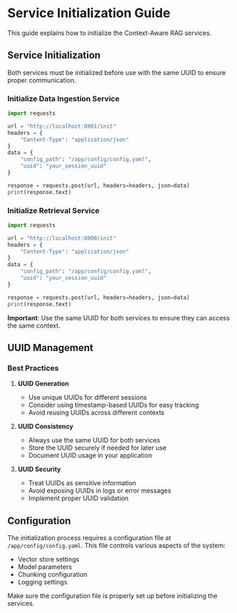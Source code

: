 # Service Initialization Guide

This guide explains how to initialize the Context-Aware RAG services.

## Service Initialization

Both services must be initialized before use with the same UUID to ensure proper communication.

### Initialize Data Ingestion Service

```python
import requests

url = "http://localhost:8001/init"
headers = {
    "Content-Type": "application/json"
}
data = {
    "config_path": "/app/config/config.yaml",
    "uuid": "your_session_uuid"
}

response = requests.post(url, headers=headers, json=data)
print(response.text)
```

### Initialize Retrieval Service

```python
import requests

url = "http://localhost:8000/init"
headers = {
    "Content-Type": "application/json"
}
data = {
    "config_path": "/app/config/config.yaml",
    "uuid": "your_session_uuid"
}

response = requests.post(url, headers=headers, json=data)
print(response.text)
```

**Important**: Use the same UUID for both services to ensure they can access the same context.

## UUID Management

### Best Practices

1. **UUID Generation**
   - Use unique UUIDs for different sessions
   - Consider using timestamp-based UUIDs for easy tracking
   - Avoid reusing UUIDs across different contexts

2. **UUID Consistency**
   - Always use the same UUID for both services
   - Store the UUID securely if needed for later use
   - Document UUID usage in your application

3. **UUID Security**
   - Treat UUIDs as sensitive information
   - Avoid exposing UUIDs in logs or error messages
   - Implement proper UUID validation

## Configuration

The initialization process requires a configuration file at `/app/config/config.yaml`. This file controls various aspects of the system:

- Vector store settings
- Model parameters
- Chunking configuration
- Logging settings

Make sure the configuration file is properly set up before initializing the services.
